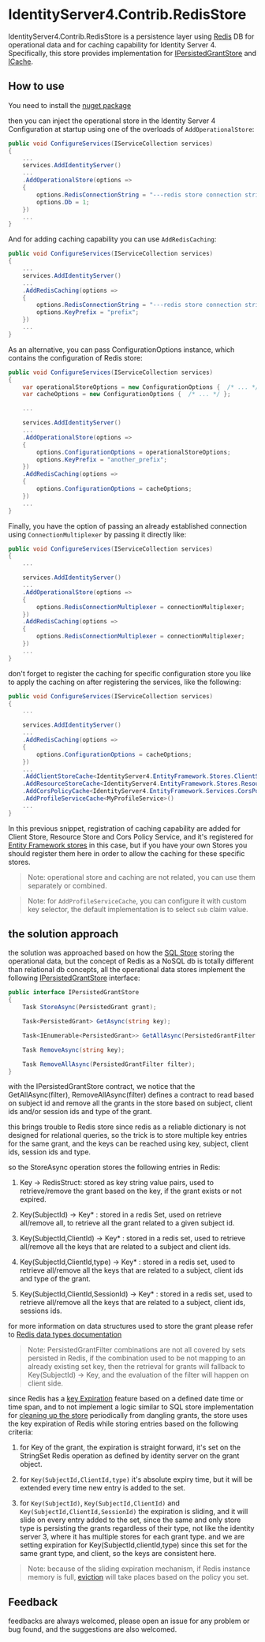 # IdentityServer4.Contrib.RedisStore

IdentityServer4.Contrib.RedisStore is a persistence layer using [Redis](https://redis.io) DB for operational data and for caching capability for Identity Server 4. Specifically, this store provides implementation for [IPersistedGrantStore](http://docs.identityserver.io/en/release/topics/deployment.html#operational-data) and [ICache<T>](http://docs.identityserver.io/en/release/topics/startup.html#caching).

## How to use

You need to install the [nuget package](https://www.nuget.org/packages/IdentityServer4.Contrib.RedisStore)

then you can inject the operational store in the Identity Server 4 Configuration at startup using one of the overloads of `AddOperationalStore`:

```csharp
public void ConfigureServices(IServiceCollection services)
{
    ...
    services.AddIdentityServer()
    ...
    .AddOperationalStore(options =>
    {
        options.RedisConnectionString = "---redis store connection string---";
        options.Db = 1;
    })
    ...
}
```

And for adding caching capability you can use `AddRedisCaching`:

```csharp
public void ConfigureServices(IServiceCollection services)
{
    ...
    services.AddIdentityServer()
    ...
    .AddRedisCaching(options =>
    {
        options.RedisConnectionString = "---redis store connection string---";
        options.KeyPrefix = "prefix";
    })
    ...
}
```

As an alternative, you can pass ConfigurationOptions instance, which contains the configuration of Redis store:

```csharp
public void ConfigureServices(IServiceCollection services)
{
    var operationalStoreOptions = new ConfigurationOptions {  /* ... */ };
    var cacheOptions = new ConfigurationOptions {  /* ... */ };

    ...

    services.AddIdentityServer()
    ...
    .AddOperationalStore(options =>
    {
        options.ConfigurationOptions = operationalStoreOptions;
        options.KeyPrefix = "another_prefix";
    })
    .AddRedisCaching(options =>
    {
        options.ConfigurationOptions = cacheOptions;
    })
    ...
}
```

Finally, you have the option of passing an already established connection using `ConnectionMultiplexer` by passing it directly like:

```csharp
public void ConfigureServices(IServiceCollection services)
{
    ...

    services.AddIdentityServer()
    ...
    .AddOperationalStore(options =>
    {
        options.RedisConnectionMultiplexer = connectionMultiplexer;
    })
    .AddRedisCaching(options =>
    {
        options.RedisConnectionMultiplexer = connectionMultiplexer;
    })
    ...
}
```

don't forget to register the caching for specific configuration store you like to apply the caching on after registering the services, like the following:

```csharp
public void ConfigureServices(IServiceCollection services)
{
    ...

    services.AddIdentityServer()
    ...
    .AddRedisCaching(options =>
    {
        options.ConfigurationOptions = cacheOptions;
    })
    ...
    .AddClientStoreCache<IdentityServer4.EntityFramework.Stores.ClientStore>()
    .AddResourceStoreCache<IdentityServer4.EntityFramework.Stores.ResourceStore>()
    .AddCorsPolicyCache<IdentityServer4.EntityFramework.Services.CorsPolicyService>()
    .AddProfileServiceCache<MyProfileService>()
    ...
}

```

In this previous snippet, registration of caching capability are added for Client Store, Resource Store and Cors Policy Service, and it's registered for [Entity Framework stores](https://github.com/IdentityServer/IdentityServer4/tree/main/src/EntityFramework.Storage) in this case, but if you have your own Stores you should register them here in order to allow the caching for these specific stores.

> Note: operational store and caching are not related, you can use them separately or combined.

> Note: for `AddProfileServiceCache`, you can configure it with custom key selector, the default implementation is to select `sub` claim value.

## the solution approach

the solution was approached based on how the [SQL Store](https://github.com/IdentityServer/IdentityServer4/tree/main/src/EntityFramework.Storage) storing the operational data, but the concept of Redis as a NoSQL db is totally different than relational db concepts, all the operational data stores implement the following [IPersistedGrantStore](https://github.com/IdentityServer/IdentityServer4/blob/main/src/Storage/src/Stores/IPersistedGrantStore.cs) interface:

```csharp
public interface IPersistedGrantStore
{
    Task StoreAsync(PersistedGrant grant);

    Task<PersistedGrant> GetAsync(string key);

    Task<IEnumerable<PersistedGrant>> GetAllAsync(PersistedGrantFilter filter);

    Task RemoveAsync(string key);

    Task RemoveAllAsync(PersistedGrantFilter filter);
}
```

with the IPersistedGrantStore contract, we notice that the GetAllAsync(filter), RemoveAllAsync(filter) defines a contract to read based on subject id and remove all the grants in the store based on subject, client ids and/or session ids and type of the grant.

this brings trouble to Redis store since redis as a reliable dictionary is not designed for relational queries, so the trick is to store multiple key entries for the same grant, and the keys can be reached using key, subject, client ids, session ids and type.

so the StoreAsync operation stores the following entries in Redis:

1. Key -> RedisStruct: stored as key string value pairs, used to retrieve/remove the grant based on the key, if the grant exists or not expired.

1. Key(SubjectId) -> Key\* : stored in a redis Set, used on retrieve all/remove all, to retrieve all the grant related to a given subject id.

1. Key(SubjectId,ClientId) -> Key\* : stored in a redis set, used to retrieve all/remove all the keys that are related to a subject and client ids.

1. Key(SubjectId,ClientId,type) -> Key\* : stored in a redis set, used to retrieve all/remove all the keys that are related to a subject, client ids and type of the grant.

1. Key(SubjectId,ClientId,SessionId) -> Key\* : stored in a redis set, used to retrieve all/remove all the keys that are related to a subject, client ids, sessions ids.

for more information on data structures used to store the grant please refer to [Redis data types documentation](https://redis.io/topics/data-types)

> Note: PersistedGrantFilter combinations are not all covered by sets persisted in Redis, if the combination used to be not mapping to an already existing set key, then the retrieval for grants will fallback to Key(SubjectId) -> Key, and the evaluation of the filter will happen on client side.

since Redis has a [key Expiration](https://redis.io/commands/expire) feature based on a defined date time or time span, and to not implement a logic similar to SQL store implementation for [cleaning up the store](http://docs.identityserver.io/en/release/quickstarts/8_entity_framework.html) periodically from dangling grants, the store uses the key expiration of Redis while storing entries based on the following criteria:

1. for Key of the grant, the expiration is straight forward, it's set on the StringSet Redis operation as defined by identity server on the grant object.

1. for `Key(SubjectId,ClientId,type)` it's absolute expiry time, but it will be extended every time new entry is added to the set.

1. for `Key(SubjectId)`, `Key(SubjectId,ClientId)` and `Key(SubjectId,ClientId,SessionId)` the expiration is sliding, and it will slide on every entry added to the set, since the same and only store type is persisting the grants regardless of their type, not like the identity server 3, where it has multiple stores for each grant type. and we are setting expiration for Key(SubjectId,clientId,type) since this set for the same grant type, and client, so the keys are consistent here.

> Note: because of the sliding expiration mechanism, if Redis instance memory is full, [eviction](https://redis.io/topics/lru-cache) will take places based on the policy you set.

## Feedback

feedbacks are always welcomed, please open an issue for any problem or bug found, and the suggestions are also welcomed.
